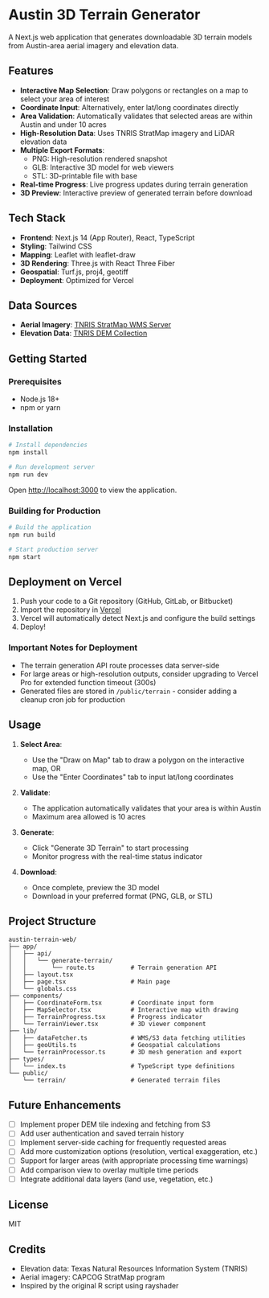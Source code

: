 # Austin 3D Terrain Generator

A Next.js web application that generates downloadable 3D terrain models from Austin-area aerial imagery and elevation data.

## Features

- **Interactive Map Selection**: Draw polygons or rectangles on a map to select your area of interest
- **Coordinate Input**: Alternatively, enter lat/long coordinates directly
- **Area Validation**: Automatically validates that selected areas are within Austin and under 10 acres
- **High-Resolution Data**: Uses TNRIS StratMap imagery and LiDAR elevation data
- **Multiple Export Formats**:
  - PNG: High-resolution rendered snapshot
  - GLB: Interactive 3D model for web viewers
  - STL: 3D-printable file with base
- **Real-time Progress**: Live progress updates during terrain generation
- **3D Preview**: Interactive preview of generated terrain before download

## Tech Stack

- **Frontend**: Next.js 14 (App Router), React, TypeScript
- **Styling**: Tailwind CSS
- **Mapping**: Leaflet with leaflet-draw
- **3D Rendering**: Three.js with React Three Fiber
- **Geospatial**: Turf.js, proj4, geotiff
- **Deployment**: Optimized for Vercel

## Data Sources

- **Aerial Imagery**: [TNRIS StratMap WMS Server](https://imagery.geographic.texas.gov/server/services/StratMap/StratMap21_NCCIR_CapArea_Brazos_Kerr/ImageServer/WMSServer)
- **Elevation Data**: [TNRIS DEM Collection](https://tnris-data-warehouse.s3.us-east-1.amazonaws.com/index.html?prefix=LCD/collection/stratmap-2021-28cm-50cm-bexar-travis/dem/)

## Getting Started

### Prerequisites

- Node.js 18+ 
- npm or yarn

### Installation

```bash
# Install dependencies
npm install

# Run development server
npm run dev
```

Open [http://localhost:3000](http://localhost:3000) to view the application.

### Building for Production

```bash
# Build the application
npm run build

# Start production server
npm start
```

## Deployment on Vercel

1. Push your code to a Git repository (GitHub, GitLab, or Bitbucket)
2. Import the repository in [Vercel](https://vercel.com)
3. Vercel will automatically detect Next.js and configure the build settings
4. Deploy!

### Important Notes for Deployment

- The terrain generation API route processes data server-side
- For large areas or high-resolution outputs, consider upgrading to Vercel Pro for extended function timeout (300s)
- Generated files are stored in `/public/terrain` - consider adding a cleanup cron job for production

## Usage

1. **Select Area**: 
   - Use the "Draw on Map" tab to draw a polygon on the interactive map, OR
   - Use the "Enter Coordinates" tab to input lat/long coordinates

2. **Validate**: 
   - The application automatically validates that your area is within Austin
   - Maximum area allowed is 10 acres

3. **Generate**: 
   - Click "Generate 3D Terrain" to start processing
   - Monitor progress with the real-time status indicator

4. **Download**: 
   - Once complete, preview the 3D model
   - Download in your preferred format (PNG, GLB, or STL)

## Project Structure

```
austin-terrain-web/
├── app/
│   ├── api/
│   │   └── generate-terrain/
│   │       └── route.ts          # Terrain generation API
│   ├── layout.tsx
│   ├── page.tsx                  # Main page
│   └── globals.css
├── components/
│   ├── CoordinateForm.tsx        # Coordinate input form
│   ├── MapSelector.tsx           # Interactive map with drawing
│   ├── TerrainProgress.tsx       # Progress indicator
│   └── TerrainViewer.tsx         # 3D viewer component
├── lib/
│   ├── dataFetcher.ts            # WMS/S3 data fetching utilities
│   ├── geoUtils.ts               # Geospatial calculations
│   └── terrainProcessor.ts       # 3D mesh generation and export
├── types/
│   └── index.ts                  # TypeScript type definitions
└── public/
    └── terrain/                  # Generated terrain files
```

## Future Enhancements

- [ ] Implement proper DEM tile indexing and fetching from S3
- [ ] Add user authentication and saved terrain history
- [ ] Implement server-side caching for frequently requested areas
- [ ] Add more customization options (resolution, vertical exaggeration, etc.)
- [ ] Support for larger areas (with appropriate processing time warnings)
- [ ] Add comparison view to overlay multiple time periods
- [ ] Integrate additional data layers (land use, vegetation, etc.)

## License

MIT

## Credits

- Elevation data: Texas Natural Resources Information System (TNRIS)
- Aerial imagery: CAPCOG StratMap program
- Inspired by the original R script using rayshader
